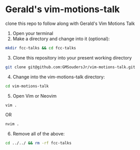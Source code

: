 # Gerald's vim-motions-talk
clone this repo to follow along with Gerald's Vim Motions Talk

1. Open your terminal
2. Make a directory and change into it (optional):
```bash
mkdir fcc-talks && cd fcc-talks
```
3. Clone this repository into your present working directory
```bash
git clone git@github.com:GMSoudersJr/vim-motions-talk.git
```
4. Change into the vim-motions-talk directory:
```bash
cd vim-motions-talk
```
5. Open Vim or Neovim
```bash
vim .
```
OR
```bash
nvim .
```
6. Remove all of the above:
```bash
cd ../../ && rm -rf fcc-talks
```
